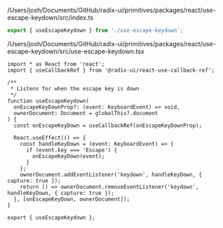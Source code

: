 /Users/josh/Documents/GitHub/radix-ui/primitives/packages/react/use-escape-keydown/src/index.ts
```typescript
export { useEscapeKeydown } from './use-escape-keydown';

```
/Users/josh/Documents/GitHub/radix-ui/primitives/packages/react/use-escape-keydown/src/use-escape-keydown.tsx
```
import * as React from 'react';
import { useCallbackRef } from '@radix-ui/react-use-callback-ref';

/**
 * Listens for when the escape key is down
 */
function useEscapeKeydown(
  onEscapeKeyDownProp?: (event: KeyboardEvent) => void,
  ownerDocument: Document = globalThis?.document
) {
  const onEscapeKeyDown = useCallbackRef(onEscapeKeyDownProp);

  React.useEffect(() => {
    const handleKeyDown = (event: KeyboardEvent) => {
      if (event.key === 'Escape') {
        onEscapeKeyDown(event);
      }
    };
    ownerDocument.addEventListener('keydown', handleKeyDown, { capture: true });
    return () => ownerDocument.removeEventListener('keydown', handleKeyDown, { capture: true });
  }, [onEscapeKeyDown, ownerDocument]);
}

export { useEscapeKeydown };

```
